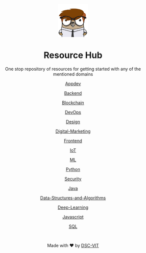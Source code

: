 <p align="center">
    <img src="static/images/gopher.png" width=20% />
</p>


<div align="center">

# Resource Hub

One stop repository of resources for getting started with any of the mentioned domains
<br>

[Appdev](./Appdev/Appdev.md)

[Backend](./Backend/Backend.md)

[Blockchain](./Blockchain/Blockchain.md)

[DevOps](./DevOps/DevOps.md)

[Design](./Design/Design.md)

[Digital-Marketing](./Digital-Marketing/Digital-Marketing.md)

[Frontend](./Frontend/Frontend.md)

[IoT](./IoT/IoT.md)

[ML](./ML/ML.md)

[Python](./Python/Python.md)

[Security](./Security/Security.md)

[Java](./Java/java.md)

[Data-Structures-and-Algorithms](./Data-Structures-and-Algorithms/Resources.md)

[Deep-Learning](./Deep-Learning/Resources.md)

[Javascript](./Javascript/Resources.md)

[SQL](./SQL/Resources.md)

<br>

Made with :heart: by [DSC-VIT](https://github.com/GDGVIT)

</div>
